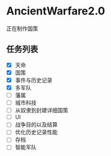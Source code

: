 ﻿# AncientWarfare2.0
正在制作国策

## 任务列表

- [x] 天命
- [x] 国策
- [x] 事件与历史记录
- [x] 多军队
- [ ] 藩属
- [ ] 城市科技
- [ ] 从奴隶到封建详细国策
- [ ] UI
- [ ] 战争目的以及结算
- [ ] 优化历史记录性能
- [ ] 存档
- [ ] 智能军队